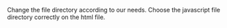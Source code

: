 Change the file directory according to our needs.
Choose the javascript file directory correctly on the html file.
